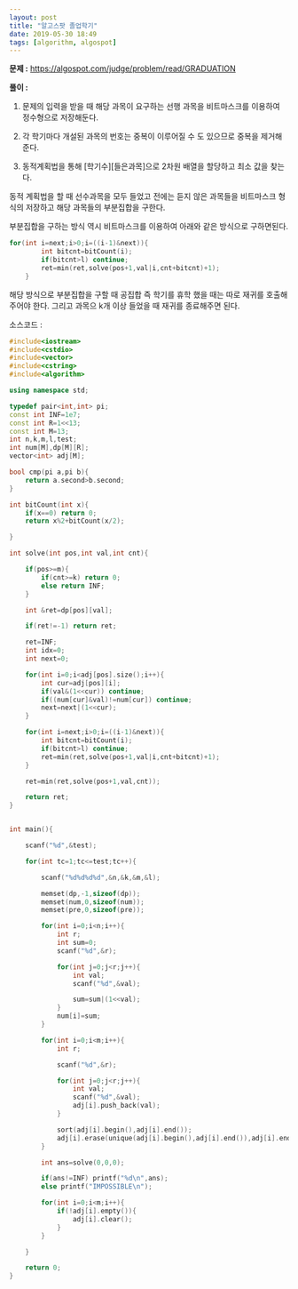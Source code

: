 ```yaml
---
layout: post
title: "알고스팟 졸업학기"
date: 2019-05-30 18:49
tags: [algorithm, algospot]
---
```


**문제 :** https://algospot.com/judge/problem/read/GRADUATION

**풀이 :**  

1. 문제의 입력을 받을 때 해당 과목이 요구하는 선행 과목을 비트마스크를 이용하여 정수형으로 저장해둔다.

2. 각 학기마다 개설된 과목의 번호는 중복이 이루어질 수 도 있으므로 중복을 제거해준다.

3. 동적계획법을 통해 [학기수][들은과목]으로 2차원 배열을 할당하고 최소 값을 찾는다.

동적 계획법을 할 때 선수과목을 모두 들었고 전에는 듣지 않은 과목들을 비트마스크 형식의 저장하고 해당 과목들의 부분집합을 구한다.

부분집합을 구하는 방식 역시 비트마스크를 이용하여 아래와 같은 방식으로 구하면된다.

```c++
for(int i=next;i>0;i=((i-1)&next)){
        int bitcnt=bitCount(i);
        if(bitcnt>l) continue;
        ret=min(ret,solve(pos+1,val|i,cnt+bitcnt)+1);
    }
```

해당 방식으로 부분집합을 구할 때 공집합 즉 학기를 휴학 했을 때는 따로 재귀를 호출해주어야 한다. 그리고 과목으 k개 이상 들었을 때 재귀를 종료해주면 된다.



소스코드 :

```c++
#include<iostream>
#include<cstdio>
#include<vector>
#include<cstring>
#include<algorithm>

using namespace std;

typedef pair<int,int> pi;
const int INF=1e7;
const int R=1<<13;
const int M=13;
int n,k,m,l,test;
int num[M],dp[M][R];
vector<int> adj[M];

bool cmp(pi a,pi b){
    return a.second>b.second;
}

int bitCount(int x){
    if(x==0) return 0;
    return x%2+bitCount(x/2);

}

int solve(int pos,int val,int cnt){

    if(pos>=m){
        if(cnt>=k) return 0;
        else return INF;
    }

    int &ret=dp[pos][val];

    if(ret!=-1) return ret;

    ret=INF;
    int idx=0;
    int next=0;

    for(int i=0;i<adj[pos].size();i++){
        int cur=adj[pos][i];
        if(val&(1<<cur)) continue;
        if((num[cur]&val)!=num[cur]) continue;
        next=next|(1<<cur);
    }

    for(int i=next;i>0;i=((i-1)&next)){
        int bitcnt=bitCount(i);
        if(bitcnt>l) continue;
        ret=min(ret,solve(pos+1,val|i,cnt+bitcnt)+1);
    }

    ret=min(ret,solve(pos+1,val,cnt));

    return ret;
}


int main(){

    scanf("%d",&test);

    for(int tc=1;tc<=test;tc++){

        scanf("%d%d%d%d",&n,&k,&m,&l);

        memset(dp,-1,sizeof(dp));
        memset(num,0,sizeof(num));
        memset(pre,0,sizeof(pre));

        for(int i=0;i<n;i++){
            int r;
            int sum=0;
            scanf("%d",&r);

            for(int j=0;j<r;j++){
                int val;
                scanf("%d",&val);

                sum=sum|(1<<val);
            }
            num[i]=sum;
        }

        for(int i=0;i<m;i++){
            int r;

            scanf("%d",&r);

            for(int j=0;j<r;j++){
                int val;
                scanf("%d",&val);
                adj[i].push_back(val);
            }

            sort(adj[i].begin(),adj[i].end());
            adj[i].erase(unique(adj[i].begin(),adj[i].end()),adj[i].end());
        }

        int ans=solve(0,0,0);

        if(ans!=INF) printf("%d\n",ans);
        else printf("IMPOSSIBLE\n");

        for(int i=0;i<m;i++){
            if(!adj[i].empty()){
                adj[i].clear();
            }
        }

    }

    return 0;
}
```
